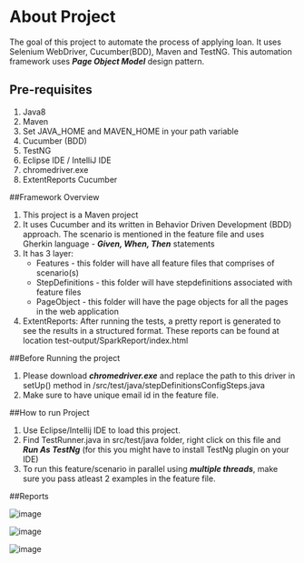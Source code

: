 # About Project
The goal of this project to automate the process of applying loan. It uses Selenium WebDriver, Cucumber(BDD), Maven and TestNG. This automation framework uses ***Page Object Model*** design pattern.

## Pre-requisites

1. Java8
2. Maven
3. Set JAVA_HOME and MAVEN_HOME in your path variable
4. Cucumber (BDD)
5. TestNG
6. Eclipse IDE / IntelliJ IDE
7. chromedriver.exe
8. ExtentReports Cucumber

##Framework Overview

1. This project is a Maven project
2. It uses Cucumber and its written in Behavior Driven Development (BDD) approach. The scenario is mentioned in the feature file and uses Gherkin language - ***Given, When, Then*** statements
3. It has 3 layer:
    - Features - this folder will have all feature files that comprises of scenario(s)
    - StepDefinitions - this folder will have stepdefinitions associated with feature files
    - PageObject - this folder will have the page objects for all the pages in the web application
4. ExtentReports: After running the tests, a pretty report is generated to see the results in a structured format. These reports can be found at location test-output/SparkReport/index.html

##Before Running the project 
1. Please download ***chromedriver.exe*** and replace the path to this driver in setUp() method in /src/test/java/stepDefinitionsConfigSteps.java
2. Make sure to have unique email id in the feature file.

##How to run Project

1. Use Eclipse/Intellij IDE to load this project.
2. Find TestRunner.java in src/test/java folder, right click on this file and ***Run As TestNg*** (for this you might have to install TestNg plugin on your IDE)
3. To run this feature/scenario in parallel using ***multiple threads***, make sure you pass atleast 2 examples in the feature file.

##Reports

![image](https://user-images.githubusercontent.com/9261428/130512712-0cd3916a-60b0-4ab0-b2ee-4d293b9884aa.png)

![image](https://user-images.githubusercontent.com/9261428/130512837-d72b594e-f546-4df5-9459-48ac44b4f148.png)

![image](https://user-images.githubusercontent.com/9261428/130513027-19a2e20a-dcab-4f81-8c14-734e20655bbb.png)


